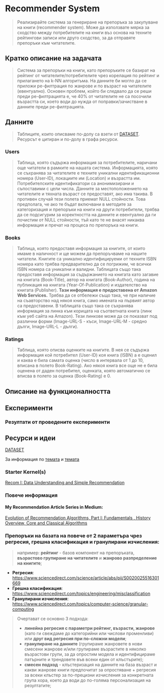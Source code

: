 # Recommender System

> Реализирайте система за генериране на препоръка за закупуване на книги
> (recommender system). Може да използвате мярка за сходство между потребителите
> на книги въз основа на техните рейтингови записи или друго сходство, за да
> отправяте препоръки към читателите.

## Кратко описание на задачата
> Система за препоръки на книги, като препоръките се базират на рейтинг от читателите/потребителите чрез корелация по рейтинг и прилагането на k-NN алгоритъма. На данните би могло да се приложи ре-филтрация по жанрове и по възраст на читателите (евентуално). Основен проблем, който би следвало да се реши преди ре-филтрацията е, че 40% от читателите не са посочили възрастта си, което води до нужда от поправки/зачистване в данните преди ре-филтрацията.

## Данните
> Таблиците, които описваме по-долу са взети от [DATASET](https://www.kaggle.com/datasets/arashnic/book-recommendation-dataset). Ресурсът е цитиран и по-долу в графа ресурси.

### Users
> Таблица, която съдържа информация за потребителите, наричани още читатели в рамките на нашата система. Информацията, която се съхранява за читателите е техните уникални идентификационни номера (User-ID), локациите им (Location) и възрастта им. Потребителските идентификатори са анонимизирани и съпоставими с цели числа. Данните за местоположението на читателите и тяхната възраст се предоставят, ако има такива. В противен случай тези полета приемат NULL стойности. Това предполага, че ако те бъдат включвани в методите за категоризация и препоръки на книги на други потребители, трябва да се подсигурим за коректността на данните и евентуално да ги почистим от NULL стойности, тъй като те не внасят никаква информация и пречат на процеса по препоръка на книги.

### Books
> Таблица, която предоставя информация за книгите, от които имаме в наличност и ще можем да препоръчваме на нашите читатели. Книгите са уникално идентифицируеми от техните ISBN номера като трябва предварително да се погрижим, че всички ISBN номера са уникални и валидни. Таблицата също така предоставя информация за съдържанието на книгата като загавие на книгата (Book-Title), автор на книгата (Book-Author), година на публикация на книгата (Year-Of-Publication) и издателство на книгата (Publisher). **Тази информация е предоставена от Amazon Web Services.** Трябва да се отбележи също така, че при наличие на съавторство над някоя книга, само имената на първият автор са предоставени. В таблицата също така се съхранява информация за линка към корицата на съответната книга (линк към уеб сайта на Amazon). Тези линкове може да се показват под различни форми (Image-URL-S - къси, Image-URL-M - средно дълги, Image-URL-L - дълги).

### Ratings
> Таблица, която описва оценките на книгите. В нея се съдържа информация кой потребител (User-ID) коя книга (ISBN) а е оценил и каква е била самата оценка (число в интервала от 1 до 10, вписана в полето Book-Rating). Ако някоя книга все още не е била оценена от даден потребител, оценката, която автоматично се вписва в полето за оценка (Book-Rating) е 0.

## Описание на функционалността

## Експерименти

### Резултати от проведените експерименти

## Ресурси и идеи
[DATASET](https://www.kaggle.com/datasets/arashnic/book-recommendation-dataset)

За информация по [темата](https://towardsdatascience.com/how-did-we-build-bookrecommender-systems-in-an-hour-the-fundamentals-dfee054f978e)
и [темата](https://towardsdatascience.com/how-did-we-build-book-recommender-systems-in-anhour-%20part-2-k-nearest-neighbors-and-matrix-c04b3c2ef55c)

### Starter Kernel(s)

[Recom I: Data Understanding and Simple Recommendation](https://www.kaggle.com/arashnic/recom-i-data-understanding-and-simple-recomm)

### Повече информация

#### My Recommendation Article Series in Medium:

[Evolution of Recommendation Algorithms, Part I: Fundamentals , History Overview, Core and Classical Algorithms](https://medium.com/@anicomanesh/evolution-of-recommendation-algorithms-part-i-fundamentals-and-classical-recommendation-bb1c0bce78a9)

### Препоръки на базата на повече от 2 параметъра чрез регресия, грешна класификация и гранулирани изчисления:
> например: **рейтинг** - базов компонент на препоръката, **възрастово групиране на читателите** и **жанрово разпределение на книгите**;
- **Регресия**: https://www.sciencedirect.com/science/article/abs/pii/S0020025516301669
- **Грешна класификация**: https://www.sciencedirect.com/topics/engineering/misclassification
- **Гранулирани изчисления**: https://www.sciencedirect.com/topics/computer-science/granular-computing

> Очертават се основно 3 подхода:
> - **линейна регресия с параметри рейтинг, възрасти, жанрове** (като ги свеждаме до категорийни или числови променливи) или **друг вид регресия при по-сложни модели**;
> - **гранулиране на данните** (групираме жанровете в нови смесени жанрове и/или групираме възрастите в няколко възрастови групи, за да опростим модела и идентифицираме патърните и трендовете във всеки един от клъстърите);
> - **смесен подход** - клъстеризация на данните на база възраст и какви жанрове книги предпочитат за опростяване + регресия за всеки клъстер за по-прецизни изчисления за конкретната група хора, което да води до по-голяма персонализация на резултатите;
